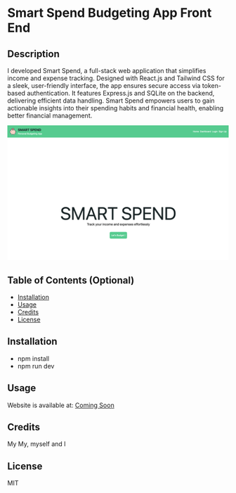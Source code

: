 # Smart Spend Budgeting App Front End

## Description
I developed Smart Spend, a full-stack web application that simplifies income and expense tracking. Designed with React.js and Tailwind CSS for a sleek, user-friendly interface, the app ensures secure access via token-based authentication. It features Express.js and SQLite on the backend, delivering efficient data handling. Smart Spend empowers users to gain actionable insights into their spending habits and financial health, enabling better financial management.

![webpage screenshot](https://github.com/mtanng9/smartSpend-budgeting-app/blob/main/Screenshot.png)

## Table of Contents (Optional)

- [Installation](#installation)
- [Usage](#usage)
- [Credits](#credits)
- [License](#license)

## Installation

- npm install
- npm run dev

## Usage

Website is available at: [Coming Soon]()

## Credits

My My, myself and I

## License

MIT
